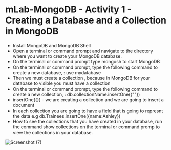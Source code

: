 # mLab-MongoDB - Activity 1 - Creating a Database and a Collection in MongoDB

- Install MongoDB and MongoDB Shell 
- Open a terminal or command prompt and navigate to the directory where you want to create your MongoDB database.
- On the terminal or command prompt type mongosh to start MongoDB
- On the terminal or command prompt, type the following command to create a new database, : use mydatabase
- Then we must create a collection , because in MongoDB for your database to visible you must have a collection
- On the terminal or command prompt, type the following command to create a new collection, : db.collectionName.insertOne({""})
- insertOne({}) - we are creating a collection and we are going to insert a document
- In each collection you are going to have a field that is going to represnt the data e.g db.Trainees.insertOne({name:Ashley})
- How to see the collections that you have created in your database, run the command show collections on the terminal or command promp to view the collections in your database.

![Screenshot (7)](https://github.com/user-attachments/assets/f9c12a3a-5655-4174-a2bc-774e6099ef95)
